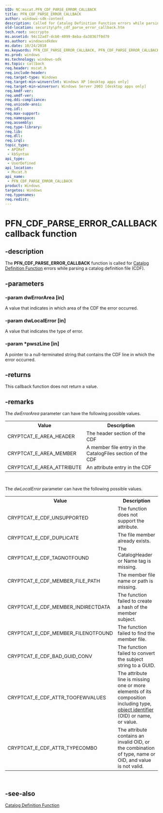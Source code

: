 ```yaml
---
UID: NC:mscat.PFN_CDF_PARSE_ERROR_CALLBACK
title: PFN_CDF_PARSE_ERROR_CALLBACK
author: windows-sdk-content
description: Called for Catalog Definition Function errors while parsing a catalog definition file (CDF).
old-location: security\pfn_cdf_parse_error_callback.htm
tech.root: seccrypto
ms.assetid: 94c12ad7-dcb0-4099-8eba-da38367f0d79
ms.author: windowssdkdev
ms.date: 10/24/2018
ms.keywords: PFN_CDF_PARSE_ERROR_CALLBACK, PFN_CDF_PARSE_ERROR_CALLBACK callback, PFN_CDF_PARSE_ERROR_CALLBACK callback function [Security], mscat/PFN_CDF_PARSE_ERROR_CALLBACK, security.pfn_cdf_parse_error_callback
ms.prod: windows
ms.technology: windows-sdk
ms.topic: callback
req.header: mscat.h
req.include-header: 
req.target-type: Windows
req.target-min-winverclnt: Windows XP [desktop apps only]
req.target-min-winversvr: Windows Server 2003 [desktop apps only]
req.kmdf-ver: 
req.umdf-ver: 
req.ddi-compliance: 
req.unicode-ansi: 
req.idl: 
req.max-support: 
req.namespace: 
req.assembly: 
req.type-library: 
req.lib: 
req.dll: 
req.irql: 
topic_type:
 - APIRef
 - kbSyntax
api_type:
 - UserDefined
api_location:
 - Mscat.h
api_name:
 - PFN_CDF_PARSE_ERROR_CALLBACK
product: Windows
targetos: Windows
req.typenames: 
req.redist: 
---
```


# PFN_CDF_PARSE_ERROR_CALLBACK callback function


## -description


The <b>PFN_CDF_PARSE_ERROR_CALLBACK</b> function is called for <a href="cryptography_functions.htm">Catalog Definition Function</a> errors while parsing a catalog definition file (CDF).


## -parameters




### -param dwErrorArea [in]

A value that indicates in which area of the CDF the error occurred.


### -param dwLocalError [in]

A value that indicates the type of error.


### -param *pwszLine [in]

A pointer to a null-terminated string that contains the CDF line in which the error occurred.


## -returns



This callback function does not return a value.




## -remarks



The <i>dwErrorArea</i> parameter can have the following possible values.

<table>
<tr>
<th>Value</th>
<th>Description</th>
</tr>
<tr>
<td>CRYPTCAT_E_AREA_HEADER</td>
<td>The header section of the CDF</td>
</tr>
<tr>
<td>CRYPTCAT_E_AREA_MEMBER</td>
<td>A member file entry in the CatalogFiles section of the CDF</td>
</tr>
<tr>
<td>CRYPTCAT_E_AREA_ATTRIBUTE</td>
<td>An attribute entry in the CDF</td>
</tr>
</table>
 

The <i>dwLocalError</i> parameter can have the following possible values.

<table>
<tr>
<th>Value</th>
<th>Description</th>
</tr>
<tr>
<td>CRYPTCAT_E_CDF_UNSUPPORTED</td>
<td>The function does not support the attribute.</td>
</tr>
<tr>
<td>CRYPTCAT_E_CDF_DUPLICATE</td>
<td>The file member already exists.</td>
</tr>
<tr>
<td>CRYPTCAT_E_CDF_TAGNOTFOUND</td>
<td>The CatalogHeader or Name tag is missing.</td>
</tr>
<tr>
<td>CRYPTCAT_E_CDF_MEMBER_FILE_PATH</td>
<td>The member file name or path is missing.</td>
</tr>
<tr>
<td>CRYPTCAT_E_CDF_MEMBER_INDIRECTDATA</td>
<td>The function failed to create a hash of the member subject.</td>
</tr>
<tr>
<td>CRYPTCAT_E_CDF_MEMBER_FILENOTFOUND</td>
<td>The function failed to find the member file.</td>
</tr>
<tr>
<td>CRYPTCAT_E_CDF_BAD_GUID_CONV</td>
<td>The function failed to convert the subject string to a GUID.</td>
</tr>
<tr>
<td>CRYPTCAT_E_CDF_ATTR_TOOFEWVALUES</td>
<td>The attribute line is missing one or more elements of its composition including type, <a href="https://msdn.microsoft.com/e6be8932-015e-4058-b249-1671b3fea521">object identifier</a> (OID) or name, or value.</td>
</tr>
<tr>
<td>CRYPTCAT_E_CDF_ATTR_TYPECOMBO</td>
<td>The attribute contains an invalid OID, or the combination of type, name or OID, and value is not valid.</td>
</tr>
</table>
 




## -see-also




<a href="cryptography_functions.htm">Catalog Definition Function</a>
 

 

